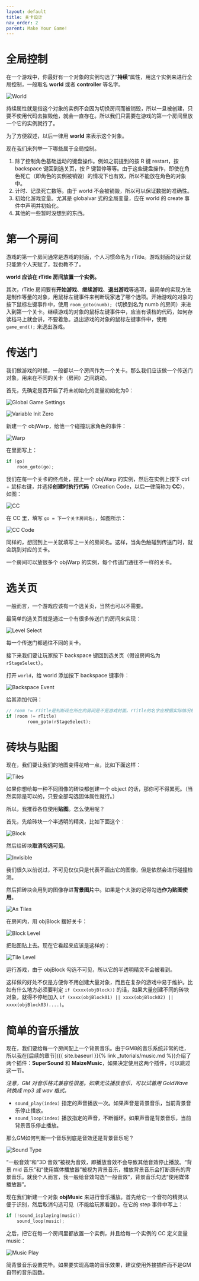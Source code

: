 ```yaml
---
layout: default
title: 关卡设计
nav_order: 2
parent: Make Your Game!
---
```


# 全局控制

在一个游戏中，你最好有一个对象的实例勾选了“**持续**”属性，用这个实例来进行全局控制，一般取名 **world** 或者 **controller** 等名字。

![World](/assets/images/make_your_game/world.png)

持续属性就是指这个对象的实例不会因为切换房间而被销毁，所以一旦被创建，只要不使用代码去摧毁他，就会一直存在。所以我们只需要在游戏的第一个房间里放一个它的实例就行了。

为了方便叙述，以后一律用 **world** 来表示这个对象。

现在我们来列举一下哪些属于全局控制。

1. 除了控制角色基础运动的键盘操作。例如之前提到的按 R 键 restart，按 backspace 键回到选关页，按 P 键暂停等等。由于这些键盘操作，即使在角色死亡（即角色的实例被销毁）的情况下也有效，所以不能放在角色的对象中。
2. 计时、记录死亡数等。由于 world 不会被销毁，所以可以保证数据的准确性。
3. 初始化游戏变量。尤其是 globalvar 式的全局变量，应在 world 的 create 事件中声明并初始化。
4. 其他的一些暂时没想到的东西。

# 第一个房间

游戏的第一个房间通常是游戏的封面，个人习惯命名为 rTitle。游戏封面的设计就只能靠个人天赋了，我也教不了。

**world 应该在 rTitle 房间放置一个实例。**

其次，rTitle 房间要有**开始游戏**、**继续游戏**、**退出游戏**等选项，最简单的实现方法是制作等量的对象，用鼠标左键事件来判断玩家选了哪个选项。开始游戏的对象的按下鼠标左键事件中，使用 `room_goto(numb);`（切换到名为 numb 的房间）来进入到第一个关卡。继续游戏的对象的鼠标左键事件中，应当有读档的代码，如何存读档马上就会讲，不要着急。退出游戏的对象的鼠标左键事件中，使用 `game_end();` 来退出游戏。

# 传送门

我们做游戏的时候，一般都以一个房间作为一个关卡。那么我们应该做一个传送门对象，用来在不同的关卡（房间）之间跳动。

首先，先确定是否开启了将未初始化的变量初始化为0：

![Global Game Settings](/assets/images/make_your_game/global_game_settings.png)

![Variable Init Zero](/assets/images/make_your_game/variable_init_zero.png)

新建一个 objWarp，给他一个碰撞玩家角色的事件：

![Warp](/assets/images/make_your_game/warp.png)

在里面写上：

```c
if (go)
    room_goto(go);
```

我们在每一个关卡的终点处，摆上一个 objWarp 的实例，然后在实例上按下 ctrl + 鼠标右键，并选择**创建时执行代码**（Creation Code，以后一律简称为 **CC**），如图：

![CC](/assets/images/make_your_game/cc.png)

在 CC 里，填写 `go = 下一个关卡房间名;`，如图所示：

![CC Code](/assets/images/make_your_game/cc_code.png)

同样的，想回到上一关就填写上一关的房间名。这样，当角色触碰到传送门时，就会跳到对应的关卡。

一个房间可以放很多个 objWarp 的实例，每个传送门通往不一样的关卡。

# 选关页

一般而言，一个游戏应该有一个选关页，当然也可以不需要。

最简单的选关页就是通过一个有很多传送门的房间来实现：

![Level Select](/assets/images/make_your_game/level_select.png)

每一个传送门都通往不同的关卡。

接下来我们要让玩家按下 backspace 键回到选关页（假设房间名为 `rStageSelect`）。

打开 `world`，给 world 添加按下 backspace 键事件：

![Backspace Event](/assets/images/make_your_game/backspace_event.png)

给其添加代码：

```c
// room != rTitle是判断现在所在的房间是不是游戏封面。rTitle的名字应根据实际情况修改。
if (room != rTitle)
        room_goto(rStageSelect);
```

# 砖块与贴图

现在，我们要让我们的地图变得花哨一点，比如下面这样：

![Tiles](/assets/images/make_your_game/tiles.png)

如果你想给每一种不同图像的砖块都创建一个 object 的话，那你可不得累死。（当然实际是可以的，只要全部勾选固体属性就行。）

所以，我推荐各位使用**贴图**。怎么使用呢？

首先，先给砖块一个半透明的精灵，比如下面这个：

![Block](/assets/images/make_your_game/block.png)

然后给砖块**取消勾选可见**。

![Invisible](/assets/images/make_your_game/invisible.png)

我们很久以前说过，不可见仅仅只是代表不画出它的图像，但是依然会进行碰撞检测。

然后把砖块会用到的图像存进**背景图片**中。如果是个大张的记得勾选**作为贴图使用**。

![As Tiles](/assets/images/make_your_game/as_tiles.png)

在房间内，用 objBlock 摆好关卡：

![Block Level](/assets/images/make_your_game/block_level.png)

把贴图贴上去。现在它看起来应该是这样的：

![Tile Level](/assets/images/make_your_game/tile_level.png)

运行游戏，由于 objBlock 勾选不可见，所以它的半透明精灵不会被看到。

这样做的好处不仅是方便你不用创建大量对象，而且在复杂的游戏中易于维护。比如有什么地方必须要判定 `if (xxxx(objBlock))` 的话，如果大量创建不同的砖块对象，就得不停地加入 `if (xxxx(objBlock01) || xxxx(objBlock02) || xxxx(objBlock03)....)`。

# 简单的音乐播放

现在，我们要给每一个房间配上一个背景音乐。由于GM8的音乐系统非常的烂，所以我在[后续的章节]({{ site.baseurl }}{% link _tutorials/music.md %})介绍了两个插件：**SuperSound** 和 **MaizeMusic**，如果决定使用这两个插件，可以跳过这一节。

*注意，GM 对音乐格式兼容性很差。如果无法播放音乐，可以试着用 GoldWave 转换成 mp3 或 wav 格式。*

* `sound_play(index)` 指定的声音播放一次。如果声音是背景音乐，当前背景音乐停止播放。
* `sound_loop(index)` 播放指定的声音，不断循环。如果声音是背景音乐，当前背景音乐停止播放。

那么GM如何判断一个音乐到底是音效还是背景音乐呢？

![Sound Type](/assets/images/make_your_game/sound_type.png)

“一般音效”和“3D 音效”被视为音效，即播放音效不会导致其他音效停止播放。“背景 mid 音乐”和“使用媒体播放器”被视为背景音乐，播放背景音乐会打断原有的背景音乐。就我个人而言，我一般给音效勾选“一般音效”，背景音乐勾选“使用媒体播放器”。

现在我们新建一个对象 **objMusic** 来进行音乐播放。首先给它一个音符的精灵以便于识别，然后取消勾选可见（不能给玩家看到）。在它的 step 事件中写上：

```c
if (!sound_isplaying(music))
    sound_loop(music);
```

之后，把它在每一个房间里都放置一个实例，并且给每一个实例的 CC 定义变量 music：

![Music Play](/assets/images/make_your_game/music_play.png)

简背景音乐设置完毕。如果要实现高端的音乐效果，建议使用外接插件而不是GM自带的音乐函数。
